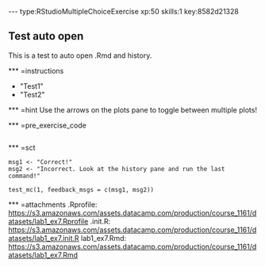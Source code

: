 --- type:RStudioMultipleChoiceExercise xp:50 skills:1 key:8582d21328
## Test auto open

This is a test to auto open .Rmd and history.


*** =instructions
- "Test1"
- "Test2"

*** =hint
Use the arrows on the plots pane to toggle between multiple plots!

*** =pre_exercise_code
```{r,eval=FALSE}

```

*** =sct
```{r,eval=FALSE}
msg1 <- "Correct!"
msg2 <- "Incorrect. Look at the history pane and run the last command!"

test_mc(1, feedback_msgs = c(msg1, msg2))
```

*** =attachments
.Rprofile: https://s3.amazonaws.com/assets.datacamp.com/production/course_1161/datasets/lab1_ex7.Rprofile
.init.R: https://s3.amazonaws.com/assets.datacamp.com/production/course_1161/datasets/lab1_ex7.init.R
lab1_ex7.Rmd: https://s3.amazonaws.com/assets.datacamp.com/production/course_1161/datasets/lab1_ex7.Rmd

